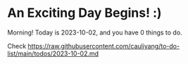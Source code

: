 # An Exciting Day Begins! :)

Morning! Today is 2023-10-02, and you have 0 things to do.

Check https://raw.githubusercontent.com/cauliyang/to-do-list/main/todos/2023-10-02.md